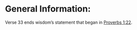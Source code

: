 # General Information:

Verse 33 ends wisdom’s statement that began in [Proverbs 1:22](../01/22.md).
